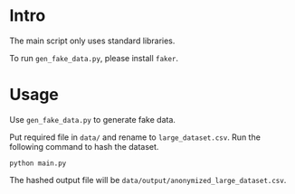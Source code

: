 # Intro
The main script only uses standard libraries.

To run `gen_fake_data.py`, please install `faker`.

# Usage
Use `gen_fake_data.py` to generate fake data.

Put required file in `data/` and rename to `large_dataset.csv`.
Run the following command to hash the dataset.
``` shell
python main.py
```

The hashed output file will be `data/output/anonymized_large_dataset.csv`.

